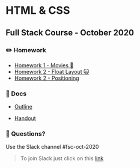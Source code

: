 # HTML & CSS
## Full Stack Course - October 2020

### ✏️ Homework

- [Homework 1 - Movies 🍿](https://github.com/hamburgcodingschool/FSC-Oct-2020-HTML/tree/main/homework/movies)
- [Homework 2 - Float Layout 🙀](https://github.com/hamburgcodingschool/FSC-Oct-2020-HTML/tree/main/homework/homework-2)
- [Homework 2 - Positioning](https://github.com/hamburgcodingschool/FSC-Oct-2020-HTML/tree/main/homework/homework-3/homework-position)

### 📄 Docs

- [Outline](https://github.com/hamburgcodingschool/FSC-Oct-2020-HTML/blob/main/docs/Outline%20-%20HTML%20%26%20CSS.pdf)

- [Handout](https://github.com/hamburgcodingschool/FSC-Oct-2020-HTML/blob/main/docs/Handout%20-%20HTML%20%26%20CSS.pdf)

### 🤔 Questions?

Use the Slack channel #fsc-oct-2020

> To join Slack just click on this [link](https://hamburgcodingschool.slack.com/join/shared_invite/enQtMjczNDI3OTE4NzIwLTE2ZmNkNDk5YTg3MDFlOTY2ZmU2YzU5YTU4MTNhNDg4MTRhNTMwYzFiNTdlOTdhYzllYzg5YmVkYzljNWExY2U#/)
